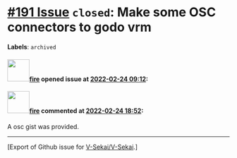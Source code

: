 # [\#191 Issue](https://github.com/V-Sekai/V-Sekai/issues/191) `closed`: Make some OSC connectors to godo vrm
**Labels**: `archived`


#### <img src="https://avatars.githubusercontent.com/u/32321?u=c2e06a3d2b49a467aa907e54aa259516440267cc&v=4" width="50">[fire](https://github.com/fire) opened issue at [2022-02-24 09:12](https://github.com/V-Sekai/V-Sekai/issues/191):



#### <img src="https://avatars.githubusercontent.com/u/32321?u=c2e06a3d2b49a467aa907e54aa259516440267cc&v=4" width="50">[fire](https://github.com/fire) commented at [2022-02-24 18:52](https://github.com/V-Sekai/V-Sekai/issues/191#issuecomment-1050158115):

A osc gist was provided.


-------------------------------------------------------------------------------



[Export of Github issue for [V-Sekai/V-Sekai](https://github.com/V-Sekai/V-Sekai).]
